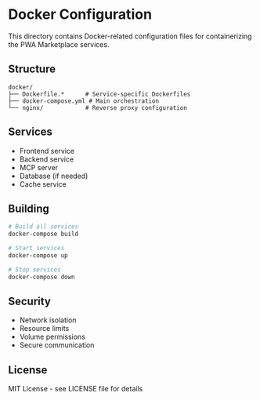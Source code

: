 # Docker Configuration

This directory contains Docker-related configuration files for containerizing the PWA Marketplace services.

## Structure

```
docker/
├── Dockerfile.*      # Service-specific Dockerfiles
├── docker-compose.yml # Main orchestration
└── nginx/            # Reverse proxy configuration
```

## Services

- Frontend service
- Backend service
- MCP server
- Database (if needed)
- Cache service

## Building

```bash
# Build all services
docker-compose build

# Start services
docker-compose up

# Stop services
docker-compose down
```

## Security

- Network isolation
- Resource limits
- Volume permissions
- Secure communication

## License

MIT License - see LICENSE file for details
